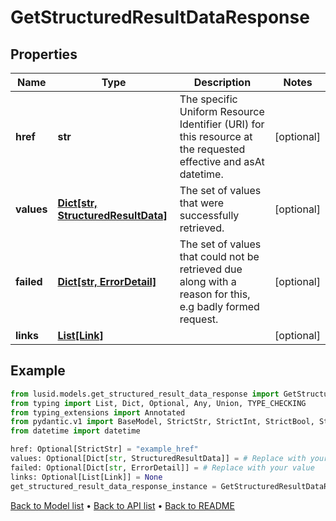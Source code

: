 # GetStructuredResultDataResponse

## Properties
Name | Type | Description | Notes
------------ | ------------- | ------------- | -------------
**href** | **str** | The specific Uniform Resource Identifier (URI) for this resource at the requested effective and asAt datetime. | [optional] 
**values** | [**Dict[str, StructuredResultData]**](StructuredResultData.md) | The set of values that were successfully retrieved. | [optional] 
**failed** | [**Dict[str, ErrorDetail]**](ErrorDetail.md) | The set of values that could not be retrieved due along with a reason for this, e.g badly formed request. | [optional] 
**links** | [**List[Link]**](Link.md) |  | [optional] 
## Example

```python
from lusid.models.get_structured_result_data_response import GetStructuredResultDataResponse
from typing import List, Dict, Optional, Any, Union, TYPE_CHECKING
from typing_extensions import Annotated
from pydantic.v1 import BaseModel, StrictStr, StrictInt, StrictBool, StrictFloat, StrictBytes, Field, validator, ValidationError, conlist, constr
from datetime import datetime

href: Optional[StrictStr] = "example_href"
values: Optional[Dict[str, StructuredResultData]] = # Replace with your value
failed: Optional[Dict[str, ErrorDetail]] = # Replace with your value
links: Optional[List[Link]] = None
get_structured_result_data_response_instance = GetStructuredResultDataResponse(href=href, values=values, failed=failed, links=links)

```

[Back to Model list](../README.md#documentation-for-models) &#8226; [Back to API list](../README.md#documentation-for-api-endpoints) &#8226; [Back to README](../README.md)

